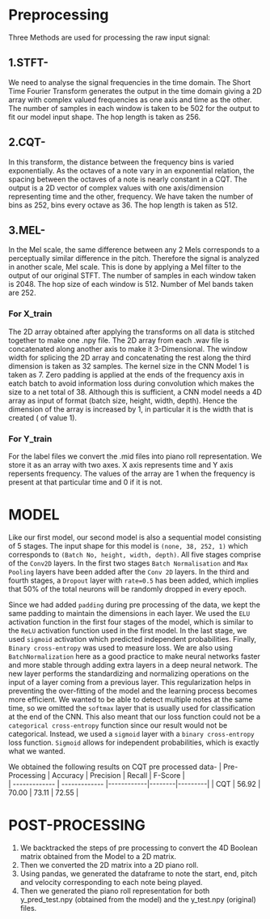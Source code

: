 # Preprocessing </br>
Three Methods are used for processing the raw input signal:
## 1.STFT-
We need to analyse the signal frequencies in the time domain. The Short Time Fourier Transform generates the output in the time domain giving a 2D array
with complex valued frequencies as one axis and time as the other.
The number of samples in each window is taken to be 502 for the output to fit our model input shape.
The hop length is taken as 256.



## 2.CQT-
In this transform, the distance between the frequency bins is varied exponentially. As the octaves of a note vary in an exponential relation, the spacing between the octaves of a note is nearly constant in a CQT. The output is a 2D vector of complex
values with one axis/dimension representing time and the other, frequency. We have taken the number of bins as 252, bins every octave as 36.
The hop length is taken as 512.

## 3.MEL-
In the Mel scale, the same difference between any 2 Mels corresponds to a perceptually
similar difference in the pitch. Therefore the signal is analyzed in another scale, Mel scale.
This is done by applying a Mel filter to the output of our original STFT.
The number of samples in each window taken is 2048.
The hop size of each window is 512.
Number of Mel bands taken are 252.

### For X_train
The 2D array obtained after applying the transforms on all data is stitched together to make
one .npy file. The 2D array from each .wav file is concatenated along another axis to make it 3-Dimensional. The window width for splicing the 2D array and concatenating the rest along the third dimension is taken as 32 samples. The kernel size in the CNN Model 1 is taken as 7. Zero padding is applied at the ends of the frequency axis in eatch batch to avoid information loss during convolution which makes the size to a net total of 38. Although this is sufficient, a CNN model needs a 4D array as input of
format (batch size, height, width, depth). Hence the dimension of the array is increased by 1, in particular it is the width that is created ( of value 1).
### For Y_train
For the label files we convert the .mid files into piano roll representation. We store
it as an array with two axes. X axis represents time and Y axis repersents frequency.
The values of the array are 1 when the frequency is present at that particular time and 0 if it
is not.

# MODEL

Like our first model, our second model is also a sequential model consisting of 5 stages. The input shape for this model is `(none, 38, 252, 1)` which corresponds to `(Batch No, height, width, depth)`. All five stages comprise of the `Conv2D` layers. In the first two stages `Batch Normalisation` and `Max Pooling` layers have been added after the `Conv 2D` layers. In the third and fourth stages, a `Dropout` layer with `rate=0.5` has been added, which implies that 50% of the total neurons will be randomly dropped in every epoch. 

Since we had added `padding` during pre processing of the data, we kept the same padding to maintain the dimensions in each layer. We used the `ELU` activation function in the first four stages of the model, which is similar to the `ReLU` activation function used in the first model. In the last stage, we used `sigmoid` activation which predicted independent probabilities. Finally, `Binary cross-entropy` was used to measure loss.
We are also using `BatchNormalization` here as a good practice to make neural networks faster and more stable through adding extra layers in a deep neural network. The new layer performs the standardizing and normalizing operations on the input of a layer coming from a previous layer. This regularization helps in preventing the over-fitting of the model and the learning process becomes more efficient.
We wanted to be able to detect multiple notes at the same time, so we omitted the `softmax` layer that is usually used for classification at the end of the CNN. This also meant that our loss function could not be a `categorical cross-entropy` function since our result would not be categorical. Instead, we used a `sigmoid` layer with a `binary cross-entropy` loss function. `Sigmoid` allows for independent probabilities, which is exactly what we wanted.

We obtained the following results on CQT pre processed data-
| Pre-Processing | Accuracy      |  Precision | Recall | F-Score |     
| -------------  | ------------- |------------|--------|---------|
| CQT            |  56.92        |   70.00    |  73.11 |  72.55  |

# POST-PROCESSING
1. We backtracked the steps of pre processing to convert the 4D Boolean matrix obtained from the Model to a 2D matrix.
2. Then we converted the 2D matrix into a 2D piano roll.
3. Using pandas, we generated the dataframe to note the start, end, pitch and velocity corresponding to each note being played.
4. Then we generated the piano roll representation for both y_pred_test.npy (obtained from the model) and the y_test.npy (original) files.

